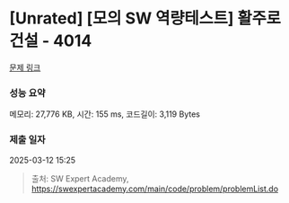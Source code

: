 # [Unrated] [모의 SW 역량테스트] 활주로 건설 - 4014 

[문제 링크](https://swexpertacademy.com/main/code/problem/problemDetail.do?contestProbId=AWIeW7FakkUDFAVH) 

### 성능 요약

메모리: 27,776 KB, 시간: 155 ms, 코드길이: 3,119 Bytes

### 제출 일자

2025-03-12 15:25



> 출처: SW Expert Academy, https://swexpertacademy.com/main/code/problem/problemList.do